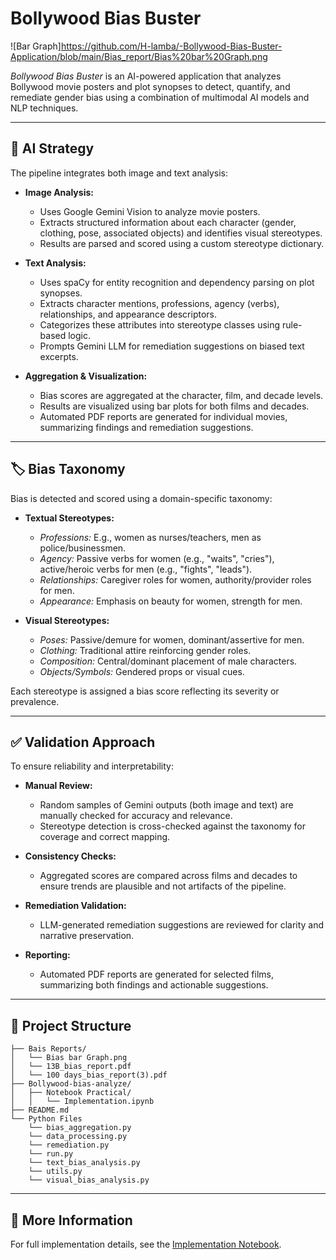 # Bollywood Bias Buster

![Bar Graph]https://github.com/H-lamba/-Bollywood-Bias-Buster-Application/blob/main/Bias_report/Bias%20bar%20Graph.png

_Bollywood Bias Buster_ is an AI-powered application that analyzes Bollywood movie posters and plot synopses to detect, quantify, and remediate gender bias using a combination of multimodal AI models and NLP techniques.

---

## 🚀 AI Strategy

The pipeline integrates both image and text analysis:

- **Image Analysis:**  
  - Uses Google Gemini Vision to analyze movie posters.
  - Extracts structured information about each character (gender, clothing, pose, associated objects) and identifies visual stereotypes.
  - Results are parsed and scored using a custom stereotype dictionary.

- **Text Analysis:**  
  - Uses spaCy for entity recognition and dependency parsing on plot synopses.
  - Extracts character mentions, professions, agency (verbs), relationships, and appearance descriptors.
  - Categorizes these attributes into stereotype classes using rule-based logic.
  - Prompts Gemini LLM for remediation suggestions on biased text excerpts.

- **Aggregation & Visualization:**  
  - Bias scores are aggregated at the character, film, and decade levels.
  - Results are visualized using bar plots for both films and decades.
  - Automated PDF reports are generated for individual movies, summarizing findings and remediation suggestions.

---

## 🏷️ Bias Taxonomy

Bias is detected and scored using a domain-specific taxonomy:

- **Textual Stereotypes:**
  - *Professions:* E.g., women as nurses/teachers, men as police/businessmen.
  - *Agency:* Passive verbs for women (e.g., "waits", "cries"), active/heroic verbs for men (e.g., "fights", "leads").
  - *Relationships:* Caregiver roles for women, authority/provider roles for men.
  - *Appearance:* Emphasis on beauty for women, strength for men.

- **Visual Stereotypes:**
  - *Poses:* Passive/demure for women, dominant/assertive for men.
  - *Clothing:* Traditional attire reinforcing gender roles.
  - *Composition:* Central/dominant placement of male characters.
  - *Objects/Symbols:* Gendered props or visual cues.

Each stereotype is assigned a bias score reflecting its severity or prevalence.

---

## ✅ Validation Approach

To ensure reliability and interpretability:

- **Manual Review:**  
  - Random samples of Gemini outputs (both image and text) are manually checked for accuracy and relevance.
  - Stereotype detection is cross-checked against the taxonomy for coverage and correct mapping.

- **Consistency Checks:**  
  - Aggregated scores are compared across films and decades to ensure trends are plausible and not artifacts of the pipeline.

- **Remediation Validation:**  
  - LLM-generated remediation suggestions are reviewed for clarity and narrative preservation.

- **Reporting:**  
  - Automated PDF reports are generated for selected films, summarizing both findings and actionable suggestions.

---

## 📂 Project Structure

```
├── Bais Reports/
│   └── Bias bar Graph.png
│   └── 13B_bias_report.pdf
│   └── 100 days_bias_report(3).pdf
├── Bollywood-bias-analyze/
│   ├── Notebook Practical/
│   │   └── Implementation.ipynb
├── README.md
└── Python Files 
    └── bias_aggregation.py
    └── data_processing.py
    └── remediation.py
    └── run.py
    └── text_bias_analysis.py
    └── utils.py
    └── visual_bias_analysis.py
```

---

## 📖 More Information

For full implementation details, see the [Implementation Notebook](Notebook%20Practical/Implementation.ipynb).
